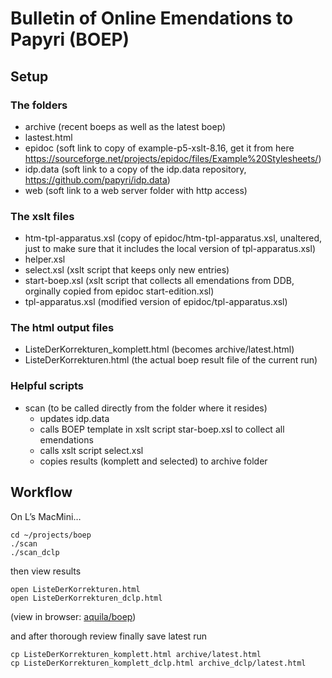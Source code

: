# Bulletin of Online Emendations to Papyri (BOEP)

## Setup

### The folders

*  archive (recent boeps as well as the latest boep)
  * lastest.html 
*  epidoc (soft link to copy of example-p5-xslt-8.16, get it from here  https://sourceforge.net/projects/epidoc/files/Example%20Stylesheets/)
*  idp.data (soft link to a copy of the idp.data repository,  https://github.com/papyri/idp.data)
*  web (soft link to a web server folder with http access) 

### The xslt files

* htm-tpl-apparatus.xsl (copy of epidoc/htm-tpl-apparatus.xsl, unaltered, just to make sure that it includes the local version of tpl-apparatus.xsl)
* helper.xsl
* select.xsl (xslt script that keeps only new entries)
* start-boep.xsl (xslt script that collects all emendations from DDB, orginally copied from epidoc start-edition.xsl)
* tpl-apparatus.xsl (modified version of epidoc/tpl-apparatus.xsl) 

### The html output files

* ListeDerKorrekturen_komplett.html (becomes archive/latest.html)
* ListeDerKorrekturen.html (the actual boep result file of the current run)

### Helpful scripts

* scan (to be called directly from the folder where it resides) 
  * updates idp.data
  * calls BOEP template in xslt script star-boep.xsl to collect all emendations
  * calls xslt script select.xsl 
  * copies results (komplett and selected) to archive folder

## Workflow

On L’s MacMini…
```
cd ~/projects/boep
./scan
./scan_dclp
```

then view results
```
open ListeDerKorrekturen.html
open ListeDerKorrekturen_dclp.html
```
(view in browser: [aquila/boep](https://aquila.zaw.uni-heidelberg.de/papy/boep/))

and after thorough review finally save latest run
```
cp ListeDerKorrekturen_komplett.html archive/latest.html
cp ListeDerKorrekturen_komplett_dclp.html archive_dclp/latest.html
```

